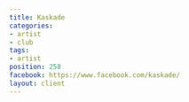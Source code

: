 ```yaml
---
title: Kaskade
categories:
- artist
- club
tags:
- artist
position: 258
facebook: https://www.facebook.com/kaskade/
layout: client
---
```


